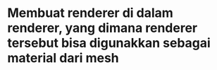 # Membuat renderer di dalam renderer, yang dimana renderer tersebut bisa digunakkan sebagai material dari mesh